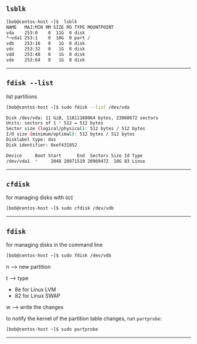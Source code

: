 
## `lsblk`



```bash
[bob@centos-host ~]$  lsblk
NAME   MAJ:MIN RM SIZE RO TYPE MOUNTPOINT
vda    253:0    0  11G  0 disk 
└─vda1 253:1    0  10G  0 part /
vdb    253:16   0   1G  0 disk 
vdc    253:32   0   1G  0 disk 
vdd    253:48   0   1G  0 disk 
vde    253:64   0   1G  0 disk 
```

________________________________________________________________________________________________


## `fdisk --list`

list partitions

```bash
[bob@centos-host ~]$ sudo fdisk --list /dev/vda

Disk /dev/vda: 11 GiB, 11811160064 bytes, 23068672 sectors
Units: sectors of 1 * 512 = 512 bytes
Sector size (logical/physical): 512 bytes / 512 bytes
I/O size (minimum/optimal): 512 bytes / 512 bytes
Disklabel type: dos
Disk identifier: 0xef431952

Device     Boot Start      End  Sectors Size Id Type
/dev/vda1  *     2048 20971519 20969472  10G 83 Linux
```

________________________________________________________________________________________________


## `cfdisk`

for managing disks with `GUI`

```bash
[bob@centos-host ~]$ sudo cfdisk /dev/vdb
```


________________________________________________________________________________________________


## `fdisk`

for managing disks in the command line

```bash
[bob@centos-host ~]$ sudo fdisk /dev/vdb
```
n --> new partition

t --> type

  - 8e for Linux LVM
  - 82 for Linux SWAP

w --> write the changes


to notify the kernel of the partition table changes, run `partprobe`:

```bash
[bob@centos-host ~]$ sudo partprobe
```
________________________________________________________________________________________________

